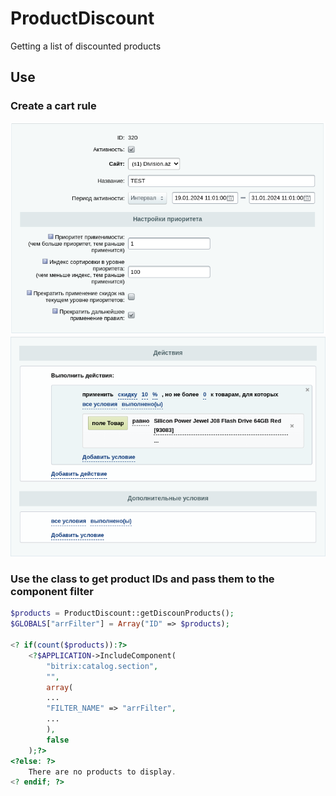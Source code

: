 # ProductDiscount
Getting a list of discounted products

Use
---

### Create a cart rule
![Общие параметры правила](https://github.com/Cleverscript/ProductDiscount/blob/main/cond_1.png)
![Выполняемые действия и условия применения](https://github.com/Cleverscript/ProductDiscount/blob/main/cond_2.png)

### Use the class to get product IDs and pass them to the component filter
```php
$products = ProductDiscount::getDiscounProducts();
$GLOBALS["arrFilter"] = Array("ID" => $products);

<? if(count($products)):?>
	<?$APPLICATION->IncludeComponent(
        "bitrix:catalog.section", 
        "",
        array(
        ...
        "FILTER_NAME" => "arrFilter",
        ...
		),
		false
	);?>
<?else: ?>
	There are no products to display.
<? endif; ?>	
```


